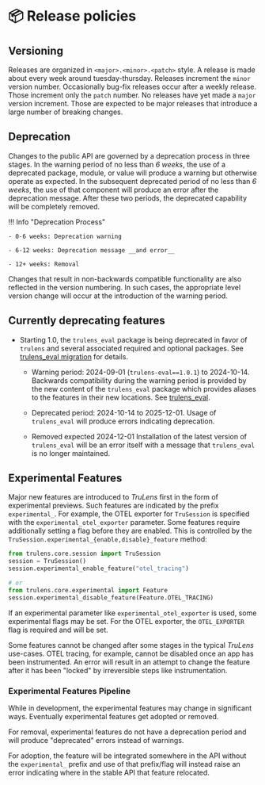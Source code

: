 # 📦 Release policies

## Versioning

Releases are organized in `<major>.<minor>.<patch>` style. A release is made
about every week around tuesday-thursday. Releases increment the `minor` version
number. Occasionally bug-fix releases occur after a weekly release. Those
increment only the `patch` number. No releases have yet made a `major` version
increment. Those are expected to be major releases that introduce a large number
of breaking changes.

## Deprecation

Changes to the public API are governed by a deprecation process in three stages.
In the warning period of no less than _6 weeks_, the use of a deprecated
package, module, or value will produce a warning but otherwise operate as
expected. In the subsequent deprecated period of no less than _6 weeks_, the
use of that component will produce an error after the deprecation message. After
these two periods, the deprecated capability will be completely removed.

!!! Info "Deprecation Process"

    - 0-6 weeks: Deprecation warning

    - 6-12 weeks: Deprecation message __and error__

    - 12+ weeks: Removal

Changes that result in non-backwards compatible functionality are also reflected
in the version numbering. In such cases, the appropriate level version change
will occur at the introduction of the warning period.

## Currently deprecating features

- Starting 1.0, the `trulens_eval` package is being deprecated in favor of
  `trulens` and several associated required and optional packages. See
  [trulens_eval migration](/trulens/guides/trulens_eval_migration) for details.

    - Warning period: 2024-09-01 (`trulens-eval==1.0.1`) to 2024-10-14.
    Backwards compatibility during the warning period is provided by the new
    content of the `trulens_eval` package which provides aliases to the features
    in their new locations. See
    [trulens_eval](trulens/api/trulens_eval/index.md).

    - Deprecated period: 2024-10-14 to 2025-12-01. Usage of `trulens_eval` will
  	produce errors indicating deprecation.

    - Removed expected 2024-12-01 Installation of the latest version of
  	`trulens_eval` will be an error itself with a message that `trulens_eval` is
    no longer maintained.

## Experimental Features

Major new features are introduced to _TruLens_ first in the form of experimental
previews. Such features are indicated by the prefix `experimental_`. For
example, the OTEL exporter for `TruSession` is specified with the
`experimental_otel_exporter` parameter. Some features require additionally
setting a flag before they are enabled. This is controlled by the
`TruSession.experimental_{enable,disable}_feature` method:

```python
from trulens.core.session import TruSession
session = TruSession()
session.experimental_enable_feature("otel_tracing")

# or
from trulens.core.experimental import Feature
session.experimental_disable_feature(Feature.OTEL_TRACING)
```

If an experimental parameter like `experimental_otel_exporter` is used, some
experimental flags may be set. For the OTEL exporter, the `OTEL_EXPORTER` flag
is required and will be set.

Some features cannot be changed after some stages in the typical _TruLens_
use-cases. OTEL tracing, for example, cannot be disabled once an app has been
instrumented. An error will result in an attempt to change the feature after it
has been "locked" by irreversible steps like instrumentation.

### Experimental Features Pipeline

While in development, the experimental features may change in significant ways.
Eventually experimental features get adopted or removed.

For removal, experimental features do not have a deprecation period and will
produce "deprecated" errors instead of warnings.

For adoption, the feature will be integrated somewhere in the API without the
`experimental_` prefix and use of that prefix/flag will instead raise an error
indicating where in the stable API that feature relocated.
